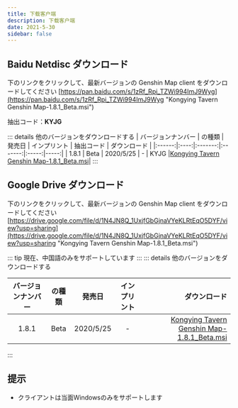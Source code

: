 ```yaml
---
title: 下载客户端
description: 下载客户端
date: 2021-5-30
sidebar: false
---
```


## Baidu Netdisc ダウンロード

下のリンクをクリックして、最新バージョンの Genshin Map client をダウンロードしてください
[https://pan.baidu.com/s/1zRf_Rpi_TZWi994ImJ9Wyg](https://pan.baidu.com/s/1zRf_Rpi_TZWi994ImJ9Wyg "Kongying Tavern Genshin Map-1.8.1_Beta.msi")

抽出コード：**KYJG**

::: details 他のバージョンをダウンロードする
| バージョンナンバー | の種類 | 発売日 | インプリント | 抽出コード | ダウンロード |
|:------:|:----:|:-------:|:-------:|:-----:|-----:|
| 1.8.1  | Beta | 2020/5/25 | - | KYJG |[Kongying Tavern Genshin Map-1.8.1_Beta.msi](https://pan.baidu.com/s/1zRf_Rpi_TZWi994ImJ9Wyg "https://pan.baidu.com/s/1zRf_Rpi_TZWi994ImJ9Wyg")|
:::

## Google Drive ダウンロード

下のリンクをクリックして、最新バージョンの Genshin Map client をダウンロードしてください
[https://drive.google.com/file/d/1N4JN8Q_1UxjfGbGjnaVYeKLRtEqO5DYF/view?usp=sharing](https://drive.google.com/file/d/1N4JN8Q_1UxjfGbGjnaVYeKLRtEqO5DYF/view?usp=sharing "Kongying Tavern Genshin Map-1.8.1_Beta.msi")

::: tip
現在、中国語のみをサポートしています
:::
:::  details 他のバージョンをダウンロードする

| バージョンナンバー | の種類 | 発売日 | インプリント | ダウンロード |
|:-----:|:-----:|:-------:|:-------:| -----:|
| 1.8.1 | Beta  | 2020/5/25 | - |[Kongying Tavern Genshin Map-1.8.1_Beta.msi](https://drive.google.com/file/d/1N4JN8Q_1UxjfGbGjnaVYeKLRtEqO5DYF/view?usp=sharing "https://drive.google.com/file/d/1N4JN8Q_1UxjfGbGjnaVYeKLRtEqO5DYF/view?usp=sharing")|
:::

## 提示

* クライアントは当面Windowsのみをサポートします
